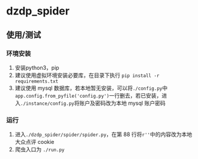 # dzdp_spider

## 使用/测试
### 环境安装
1. 安装python3，pip
2. 建议使用虚拟环境安装必要库，在目录下执行 `pip install -r requirements.txt`
3. 建议使用 mysql 数据库，若本地暂无安装，可以将`./config.py`中`app.config.from_pyfile('config.py')`一行删去，若已安装，进入`./instance/config.py`将账户及密码改为本地 mysql 账户密码

### 运行
1. 进入`./dzdp_spider/spider/spider.py`，在第 88 行将`r''`中的内容改为本地大众点评 cookie
2. 爬虫入口为 `./run.py`
